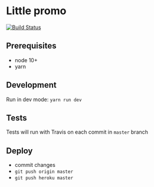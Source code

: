# Little promo
[![Build Status](https://travis-ci.org/2gnc/celebrating.svg?branch=master)](https://travis-ci.org/2gnc/celebrating)

## Prerequisites
* node 10+
* yarn

## Development 
Run in dev mode: `yarn run dev`

## Tests
Tests will run with Travis on each commit in `master` branch

## Deploy
* commit changes
* `git push origin master`
* `git push heroku master`
